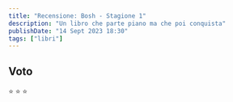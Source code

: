 ```yaml
---
title: "Recensione: Bosh - Stagione 1"
description: "Un libro che parte piano ma che poi conquista"
publishDate: "14 Sept 2023 18:30"
tags: ["libri"]
---
```




## Voto


⭐ ⭐ ⭐
